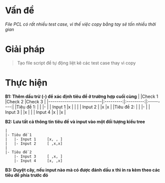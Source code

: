 # Vấn đề
*File PCL có rất nhiều test case, vì thế việc copy bằng tay sẽ tốn nhiều thời gian*

# Giải pháp
> Tạo file script để tự động liệt kê các test case thay vì copy

# Thực hiện

**B1: Thêm dấu trừ (-) để xác định tiêu đề ở trường hợp cuối cùng**
|                           |Check 1    |Check 2    |Check 3    |
|---------------------------|:---------:|:---------:|:---------:|
|Tiêu đề 1:                 |           |           |-          |
|   Input 1                 |x          |           |           |
|   Input 2                 |           |x          |x          |
|Tiêu đề 2:                 |           |           |-          |
|   Input 3                 |           |x          |           |
|   Input 4                 |x          |           |x          |

**B2: Lưu tất cả thông tin tiêu đề và input vào một đối tượng kiểu tree**
```
|
|- Tiêu đề 1
|   |- Input 1     [x, , ]
|   |- Input 2     [ ,x,x]
|
|- Tiêu đề 2
    |- Input 3     [ ,x, ]
    |- Input 4     [x, ,x]

```
**B3: Duyệt cây, nếu input nào mà có được đánh dấu x thì in ra kèm theo các tiêu đề phía trước đó**

